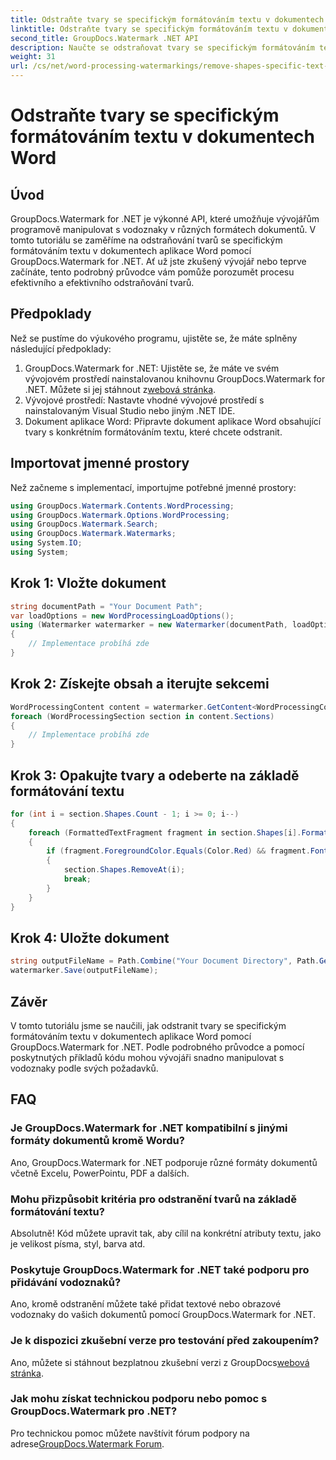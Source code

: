 ```yaml
---
title: Odstraňte tvary se specifickým formátováním textu v dokumentech Word
linktitle: Odstraňte tvary se specifickým formátováním textu v dokumentech Word
second_title: GroupDocs.Watermark .NET API
description: Naučte se odstraňovat tvary se specifickým formátováním textu v dokumentech aplikace Word pomocí GroupDocs.Watermark for .NET. Postupujte podle našeho průvodce pro efektivní manipulaci s vodoznaky.
weight: 31
url: /cs/net/word-processing-watermarkings/remove-shapes-specific-text-formatting-word-docs/
---
```


# Odstraňte tvary se specifickým formátováním textu v dokumentech Word

## Úvod
GroupDocs.Watermark for .NET je výkonné API, které umožňuje vývojářům programově manipulovat s vodoznaky v různých formátech dokumentů. V tomto tutoriálu se zaměříme na odstraňování tvarů se specifickým formátováním textu v dokumentech aplikace Word pomocí GroupDocs.Watermark for .NET. Ať už jste zkušený vývojář nebo teprve začínáte, tento podrobný průvodce vám pomůže porozumět procesu efektivního a efektivního odstraňování tvarů.
## Předpoklady
Než se pustíme do výukového programu, ujistěte se, že máte splněny následující předpoklady:
1.  GroupDocs.Watermark for .NET: Ujistěte se, že máte ve svém vývojovém prostředí nainstalovanou knihovnu GroupDocs.Watermark for .NET. Můžete si jej stáhnout z[webová stránka](https://releases.groupdocs.com/Watermark/net/).
2. Vývojové prostředí: Nastavte vhodné vývojové prostředí s nainstalovaným Visual Studio nebo jiným .NET IDE.
3. Dokument aplikace Word: Připravte dokument aplikace Word obsahující tvary s konkrétním formátováním textu, které chcete odstranit.

## Importovat jmenné prostory
Než začneme s implementací, importujme potřebné jmenné prostory:
```csharp
using GroupDocs.Watermark.Contents.WordProcessing;
using GroupDocs.Watermark.Options.WordProcessing;
using GroupDocs.Watermark.Search;
using GroupDocs.Watermark.Watermarks;
using System.IO;
using System;
```
## Krok 1: Vložte dokument
```csharp
string documentPath = "Your Document Path";
var loadOptions = new WordProcessingLoadOptions();
using (Watermarker watermarker = new Watermarker(documentPath, loadOptions))
{
    // Implementace probíhá zde
}
```
## Krok 2: Získejte obsah a iterujte sekcemi
```csharp
WordProcessingContent content = watermarker.GetContent<WordProcessingContent>();
foreach (WordProcessingSection section in content.Sections)
{
    // Implementace probíhá zde
}
```
## Krok 3: Opakujte tvary a odeberte na základě formátování textu
```csharp
for (int i = section.Shapes.Count - 1; i >= 0; i--)
{
    foreach (FormattedTextFragment fragment in section.Shapes[i].FormattedTextFragments)
    {
        if (fragment.ForegroundColor.Equals(Color.Red) && fragment.Font.FamilyName == "Arial")
        {
            section.Shapes.RemoveAt(i);
            break;
        }
    }
}
```
## Krok 4: Uložte dokument
```csharp
string outputFileName = Path.Combine("Your Document Directory", Path.GetFileName(documentPath));
watermarker.Save(outputFileName);
```

## Závěr
V tomto tutoriálu jsme se naučili, jak odstranit tvary se specifickým formátováním textu v dokumentech aplikace Word pomocí GroupDocs.Watermark for .NET. Podle podrobného průvodce a pomocí poskytnutých příkladů kódu mohou vývojáři snadno manipulovat s vodoznaky podle svých požadavků.
## FAQ
### Je GroupDocs.Watermark for .NET kompatibilní s jinými formáty dokumentů kromě Wordu?
Ano, GroupDocs.Watermark for .NET podporuje různé formáty dokumentů včetně Excelu, PowerPointu, PDF a dalších.
### Mohu přizpůsobit kritéria pro odstranění tvarů na základě formátování textu?
Absolutně! Kód můžete upravit tak, aby cílil na konkrétní atributy textu, jako je velikost písma, styl, barva atd.
### Poskytuje GroupDocs.Watermark for .NET také podporu pro přidávání vodoznaků?
Ano, kromě odstranění můžete také přidat textové nebo obrazové vodoznaky do vašich dokumentů pomocí GroupDocs.Watermark for .NET.
### Je k dispozici zkušební verze pro testování před zakoupením?
 Ano, můžete si stáhnout bezplatnou zkušební verzi z GroupDocs[webová stránka](https://releases.groupdocs.com/).
### Jak mohu získat technickou podporu nebo pomoc s GroupDocs.Watermark pro .NET?
 Pro technickou pomoc můžete navštívit fórum podpory na adrese[GroupDocs.Watermark Forum](https://forum.groupdocs.com/c/watermark/19).